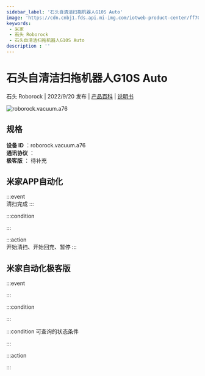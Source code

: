 ```yaml
---
sidebar_label: '石头自清洁扫拖机器人G10S Auto'
image: 'https://cdn.cnbj1.fds.api.mi-img.com/iotweb-product-center/ff701ac33391eeabd6744286360ee199_1661502815050.png?GalaxyAccessKeyId=AKVGLQWBOVIRQ3XLEW&Expires=9223372036854775807&Signature=+r+RyPgCHjBvcz+a0lX/vF+dEJA='
keywords: 
 - 米家
 - 石头 Roborock
 - 石头自清洁扫拖机器人G10S Auto
description : ''
---
```

# 石头自清洁扫拖机器人G10S Auto

石头 Roborock | 2022/9/20 发布 | [产品百科](https://home.mi.com/webapp/content/baike/product/index.html?model=roborock.vacuum.a76/) | [说明书](https://home.mi.com/views/introduction.html?model=roborock.vacuum.a76&region=cn)

![roborock.vacuum.a76](https://cdn.cnbj1.fds.api.mi-img.com/iotweb-product-center/ff701ac33391eeabd6744286360ee199_1661502815050.png?GalaxyAccessKeyId=AKVGLQWBOVIRQ3XLEW&Expires=9223372036854775807&Signature=+r+RyPgCHjBvcz+a0lX/vF+dEJA=)

## 规格  
> 
**设备 ID** ：roborock.vacuum.a76  
**通讯协议** ：  
**极客版**  ： 待补充 


## 米家APP自动化  

:::event  
清扫完成
:::

:::condition  

:::

:::action   
开始清扫、开始回充、暂停
:::

## 米家自动化极客版  

:::event  

:::

:::condition  

:::

:::condition 可查询的状态条件  

:::

:::action  

:::

        
